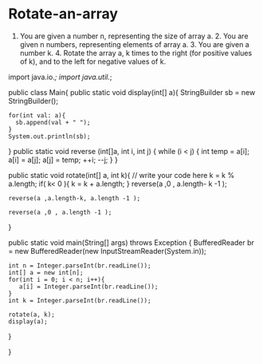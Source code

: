 # Rotate-an-array
1. You are given a number n, representing the size of array a. 2. You are given n numbers, representing elements of array a. 3. You are given a number k. 4. Rotate the array a, k times to the right (for positive values of k), and to the left for negative values of k.


import java.io.*;
import java.util.*;

public class Main{
  public static void display(int[] a){
    StringBuilder sb = new StringBuilder();

    for(int val: a){
      sb.append(val + " ");
    }
    System.out.println(sb);
  }
  public static void reverse (int[]a, int i, int j)	
                              {
                                while (i < j)
                                  {
                            	int temp = a[i];
                            	a[i] = a[j];
                            	a[j] = temp;
                            	++i;
                            	--j;
                                  }
                              }

  public static void rotate(int[] a, int k){
    // write your code here
    k = k % a.length;
    if( k< 0 ){
        k = k + a.length;
    }
    reverse(a ,0 , a.length- k -1 );
    
    reverse(a ,a.length-k, a.length -1 );
    
    reverse(a ,0 , a.length -1 );
    
    
  }

public static void main(String[] args) throws Exception {
    BufferedReader br = new BufferedReader(new InputStreamReader(System.in));

    int n = Integer.parseInt(br.readLine());
    int[] a = new int[n];
    for(int i = 0; i < n; i++){
       a[i] = Integer.parseInt(br.readLine());
    }
    int k = Integer.parseInt(br.readLine());

    rotate(a, k);
    display(a);
 }

}
